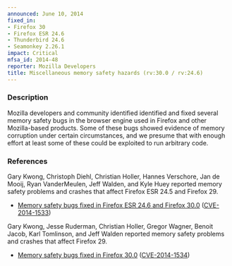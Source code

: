 ```yaml
---
announced: June 10, 2014
fixed_in:
- Firefox 30
- Firefox ESR 24.6
- Thunderbird 24.6
- Seamonkey 2.26.1
impact: Critical
mfsa_id: 2014-48
reporter: Mozilla Developers
title: Miscellaneous memory safety hazards (rv:30.0 / rv:24.6)
---
```


<h3>Description</h3>

<p>Mozilla developers and community identified identified and fixed several
memory safety bugs in the browser engine used in Firefox and other Mozilla-based
products. Some of these bugs showed evidence of memory corruption under certain
circumstances, and we presume that with enough effort at least some of these
could be exploited to run arbitrary code.</p>

<h3>References</h3>

<p>Gary Kwong, Christoph Diehl, Christian Holler, Hannes Verschore, Jan de
Mooij, Ryan VanderMeulen, Jeff Walden, and Kyle Huey reported memory safety
problems and crashes that affect Firefox ESR 24.5 and Firefox 29.</p>

<ul>
  <li><a href="https://bugzilla.mozilla.org/buglist.cgi?bug_id=988719,995679,967354,&#10;978811,996715,992274,1011007,921622,1009952,991981,999651,994907">
          Memory safety bugs fixed in Firefox ESR 24.6 and Firefox 30.0</a> (<a href="http://cve.mitre.org/cgi-bin/cvename.cgi?name=CVE-2014-1533" class="ex-ref">CVE-2014-1533</a>)</li>
</ul>


<p>Gary Kwong, Jesse Ruderman, Christian Holler, Gregor Wagner, Benoit Jacob,
Karl Tomlinson, and Jeff Walden reported memory safety problems and crashes that
affect Firefox 29.</p>

<ul>
  <li><a href="https://bugzilla.mozilla.org/buglist.cgi?bug_id=995816,995817,978652,&#10;1002340,1005578,973874,996536,1000960,1000598,969517,969549,990868,1007223">
          Memory safety bugs fixed in Firefox 30.0</a> (<a href="http://cve.mitre.org/cgi-bin/cvename.cgi?name=CVE-2014-1534" class="ex-ref">CVE-2014-1534</a>)</li>
</ul>




